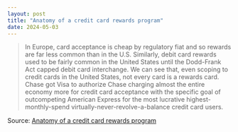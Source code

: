 ```yaml
---
layout: post
title: "Anatomy of a credit card rewards program"
date: 2024-05-03
---
```


> In Europe, card acceptance is cheap by regulatory fiat and so rewards are
far less common than in the U.S. Similarly, debit card rewards used to be
fairly common in the United States until the Dodd-Frank Act capped debit
card interchange. We can see that, even scoping to credit cards in the
United States, not every card is a rewards card. Chase got Visa to
authorize Chase charging almost the entire economy more for credit card
acceptance with the specific goal of outcompeting American Express for the
most lucrative highest-monthly-spend virtually-never-revolve-a-balance
credit card users.

Source: [Anatomy of a credit card rewards program](
https://www.bitsaboutmoney.com/archive/anatomy-of-credit-card-rewards-programs/
)

